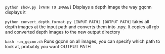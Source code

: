 `python show.py [PATH TO IMAGE]` Displays a depth image the way gqcnn displays it

`python convert_depth_format.py [INPUT PATH] [OUTPUT PATH]` takes all depth images at the input path and converts them into .npy. It copies all rgb and converted depth images to the new output directory

`bash run_gqcnn.sh` Runs gqcnn on all images, you can specify which path to look at, probably you want OUTPUT PATH 
